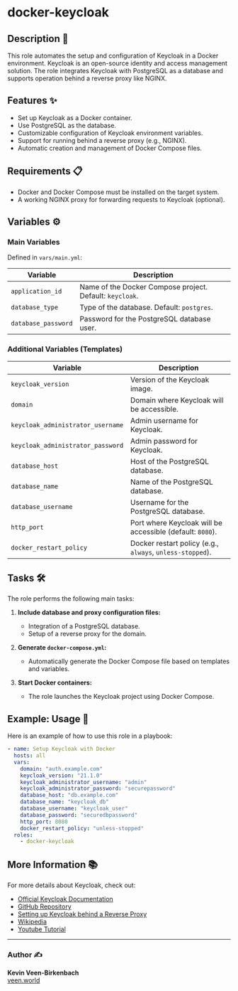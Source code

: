 # docker-keycloak

## Description 🌟

This role automates the setup and configuration of Keycloak in a Docker environment. 
Keycloak is an open-source identity and access management solution. 
The role integrates Keycloak with PostgreSQL as a database and supports operation behind a reverse proxy like NGINX.

## Features ✨
- Set up Keycloak as a Docker container.
- Use PostgreSQL as the database.
- Customizable configuration of Keycloak environment variables.
- Support for running behind a reverse proxy (e.g., NGINX).
- Automatic creation and management of Docker Compose files.

## Requirements 📋
- Docker and Docker Compose must be installed on the target system.
- A working NGINX proxy for forwarding requests to Keycloak (optional).

## Variables ⚙️

### Main Variables

Defined in `vars/main.yml`:

| Variable                        | Description                                                      |
|---------------------------------|------------------------------------------------------------------|
| `application_id`   | Name of the Docker Compose project. Default: `keycloak`.         |
| `database_type`                 | Type of the database. Default: `postgres`.                      |
| `database_password`             | Password for the PostgreSQL database user.                      |

### Additional Variables (Templates)

| Variable                        | Description                                                      |
|---------------------------------|------------------------------------------------------------------|
| `keycloak_version`              | Version of the Keycloak image.                                  |
| `domain`                        | Domain where Keycloak will be accessible.                       |
| `keycloak_administrator_username` | Admin username for Keycloak.                                   |
| `keycloak_administrator_password` | Admin password for Keycloak.                                   |
| `database_host`                 | Host of the PostgreSQL database.                                |
| `database_name`                 | Name of the PostgreSQL database.                                |
| `database_username`             | Username for the PostgreSQL database.                          |
| `http_port`                     | Port where Keycloak will be accessible (default: `8080`).       |
| `docker_restart_policy`         | Docker restart policy (e.g., `always`, `unless-stopped`).       |

## Tasks 🛠️

The role performs the following main tasks:

1. **Include database and proxy configuration files:**
   - Integration of a PostgreSQL database.
   - Setup of a reverse proxy for the domain.

2. **Generate `docker-compose.yml`:**
   - Automatically generate the Docker Compose file based on templates and variables.

3. **Start Docker containers:**
   - The role launches the Keycloak project using Docker Compose.

## Example: Usage 🚀

Here is an example of how to use this role in a playbook:

```yaml
- name: Setup Keycloak with Docker
  hosts: all
  vars:
    domain: "auth.example.com"
    keycloak_version: "21.1.0"
    keycloak_administrator_username: "admin"
    keycloak_administrator_password: "securepassword"
    database_host: "db.example.com"
    database_name: "keycloak_db"
    database_username: "keycloak_user"
    database_password: "securedbpassword"
    http_port: 8080
    docker_restart_policy: "unless-stopped"
  roles:
    - docker-keycloak
```

## More Information 📚

For more details about Keycloak, check out:
- [Official Keycloak Documentation](https://www.keycloak.org/)
- [GitHub Repository](https://github.com/keycloak/keycloak)
- [Setting up Keycloak behind a Reverse Proxy](https://www.keycloak.org/server/reverseproxy)
- [Wikipedia](https://en.wikipedia.org/wiki/Keycloak)
- [Youtube Tutorial](https://www.youtube.com/watch?v=fvxQ8bW0vO8)
---

### Author ✍️
**Kevin Veen-Birkenbach**  
[veen.world](https://www.veen.world/)